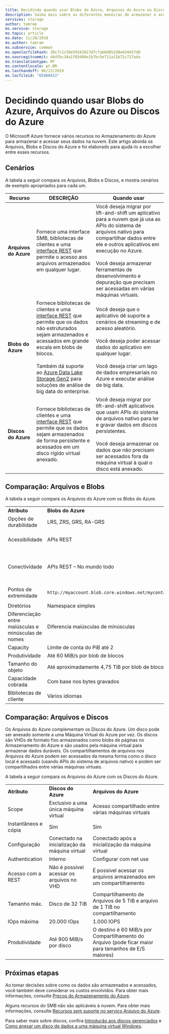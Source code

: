 ```yaml
---
title: Decidindo quando usar Blobs do Azure, Arquivos do Azure ou Discos do Azure
description: Saiba mais sobre as diferentes maneiras de armazenar e acessar dados no Azure para ajudá-lo a decidir qual tecnologia será usada.
services: storage
author: tamram
ms.service: storage
ms.topic: article
ms.date: 11/28/2018
ms.author: tamram
ms.subservice: common
ms.openlocfilehash: 30c7c1c50e59162817d7cfab0d852d8e034457d0
ms.sourcegitcommit: d4dfbc34a1f03488e1b7bc5e711a11b72c717ada
ms.translationtype: MT
ms.contentlocale: pt-BR
ms.lasthandoff: 06/13/2019
ms.locfileid: "65969412"
---
```

# <a name="deciding-when-to-use-azure-blobs-azure-files-or-azure-disks"></a>Decidindo quando usar Blobs do Azure, Arquivos do Azure ou Discos do Azure

O Microsoft Azure fornece vários recursos no Armazenamento do Azure para armazenar e acessar seus dados na nuvem. Este artigo aborda os Arquivos, Blobs e Discos do Azure e foi elaborado para ajudá-lo a escolher entre esses recursos.

## <a name="scenarios"></a>Cenários

A tabela a seguir compara os Arquivos, Blobs e Discos, e mostra cenários de exemplo apropriados para cada um.

| Recurso | DESCRIÇÃO | Quando usar |
|--------------|-------------|-------------|
| **Arquivos do Azure** | Fornece uma interface SMB, bibliotecas de clientes e uma [interface REST](/rest/api/storageservices/file-service-rest-api) que permite o acesso aos arquivos armazenados em qualquer lugar. | Você deseja migrar por lift-and-shift um aplicativo para a nuvem que já usa as APIs do sistema de arquivos nativo para compartilhar dados entre ele e outros aplicativos em execução no Azure.<br/><br/>Você deseja armazenar ferramentas de desenvolvimento e depuração que precisam ser acessadas em várias máquinas virtuais. |
| **Blobs do Azure** | Fornece bibliotecas de clientes e uma [interface REST](/rest/api/storageservices/blob-service-rest-api) que permite que os dados não estruturados sejam armazenados e acessados em grande escala em blobs de blocos.<br/><br/>Também dá suporte ao [Azure Data Lake Storage Gen2](../blobs/data-lake-storage-introduction.md) para soluções de análise de big data do enterprise. | Você deseja que o aplicativo dê suporte a cenários de streaming e de acesso aleatório.<br/><br/>Você deseja poder acessar dados do aplicativo em qualquer lugar.<br/><br/>Você deseja criar um lago de dados empresariais no Azure e executar análise de big data. |
| **Discos do Azure** | Fornece bibliotecas de clientes e uma [interface REST](/rest/api/compute/manageddisks/disks/disks-rest-api) que permite que os dados sejam armazenados de forma persistente e acessados em um disco rígido virtual anexado. | Você deseja migrar por lift-and-shift aplicativos que usam APIs do sistema de arquivos nativo para ler e gravar dados em discos persistentes.<br/><br/>Você deseja armazenar os dados que não precisam ser acessados fora da máquina virtual à qual o disco está anexado. |

## <a name="comparison-files-and-blobs"></a>Comparação: Arquivos e Blobs

A tabela a seguir compara os Arquivos do Azure com os Blobs do Azure.  
  
||||  
|-|-|-|  
|**Atributo**|**Blobs do Azure**|**Arquivos do Azure**|  
|Opções de durabilidade|LRS, ZRS, GRS, RA-GRS|LRS, ZRS, GRS|  
|Acessibilidade|APIs REST|APIs REST<br /><br /> SMB 2.1 e SMB 3.0 (APIs do sistema de arquivos padrão)|  
|Conectividade|APIs REST – No mundo todo|APIs REST – No mundo todo<br /><br /> SMB 2.1 – Na região<br /><br /> SMB 3.0 – No mundo todo|  
|Pontos de extremidade|`http://myaccount.blob.core.windows.net/mycontainer/myblob`|`\\myaccount.file.core.windows.net\myshare\myfile.txt`<br /><br /> `http://myaccount.file.core.windows.net/myshare/myfile.txt`|  
|Diretórios|Namespace simples|Objetos do diretório verdadeiros|  
|Diferenciação entre maiúsculas e minúsculas de nomes|Diferencia maiúsculas de minúsculas|Sem diferenciação entre maiúsculas e minúsculas, mas com preservação de maiúsculas e minúsculas|  
|Capacity|Limite de conta do PiB até 2 |Compartilhamentos de arquivos de 5 TiB|  
|Produtividade|Até 60 MiB/s por blob de blocos|Até 60 MiB/s por compartilhamento|  
|Tamanho do objeto|Até aproximadamente 4,75 TiB por blob de blocos|Até 1 TiB por arquivo|  
|Capacidade cobrada|Com base nos bytes gravados|Com base no tamanho do arquivo|  
|Bibliotecas de cliente|Vários idiomas|Vários idiomas|  
  
## <a name="comparison-files-and-disks"></a>Comparação: Arquivos e Discos

Os Arquivos do Azure complementam os Discos do Azure. Um disco pode ser anexado somente a uma Máquina Virtual do Azure por vez. Os discos são VHDs de formato fixo armazenados como blobs de páginas no Armazenamento do Azure e são usados pela máquina virtual para armazenar dados duráveis. Os compartilhamentos de arquivos nos Arquivos do Azure podem ser acessados da mesma forma como o disco local é acessado (usando APIs do sistema de arquivos nativo) e podem ser compartilhados entre várias máquinas virtuais.  

A tabela a seguir compara os Arquivos do Azure com os Discos do Azure.  

||||  
|-|-|-|  
|**Atributo**|**Discos do Azure**|**Arquivos do Azure**|  
|Scope|Exclusivo a uma única máquina virtual|Acesso compartilhado entre várias máquinas virtuais|  
|Instantâneos e cópia|Sim|Sim|  
|Configuração|Conectado na inicialização da máquina virtual|Conectado após a inicialização da máquina virtual|  
|Authentication|Interno|Configurar com net use|  
|Acesso com a REST|Não é possível acessar os arquivos no VHD|É possível acessar os arquivos armazenados em um compartilhamento|  
|Tamanho máx.|Disco de 32 TiB|Compartilhamento de Arquivos de 5 TiB e arquivo de 1 TiB no compartilhamento|  
|IOps máxima|20\.000 IOps|1\.000 IOPS|  
|Produtividade|Até 900 MiB/s por disco|O destino é 60 MiB/s por Compartilhamento do Arquivo (pode ficar maior para tamanhos de E/S maiores)|  

## <a name="next-steps"></a>Próximas etapas

Ao tomar decisões sobre como os dados são armazenados e acessados, você também deve considerar os custos envolvidos. Para obter mais informações, consulte [Preços do Armazenamento do Azure](https://azure.microsoft.com/pricing/details/storage/).
  
Alguns recursos do SMB não são aplicáveis à nuvem. Para obter mais informações, consulte [Recursos sem suporte no serviço Arquivo do Azure](/rest/api/storageservices/features-not-supported-by-the-azure-file-service).
  
Para saber mais sobre discos, confira [Introdução aos discos gerenciados](../../virtual-machines/windows/managed-disks-overview.md) e [Como anexar um disco de dados a uma máquina virtual Windows](../../virtual-machines/windows/attach-managed-disk-portal.md).
